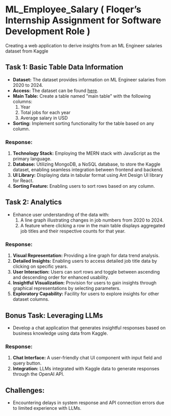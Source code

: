 # ML_Employee_Salary ( Floqer’s Internship Assignment for Software Development Role )
Creating a web application to derive insights from an ML Engineer salaries dataset from Kaggle



## Task 1: Basic Table Data Information
- **Dataset:** The dataset provides information on ML Engineer salaries from 2020 to 2024.
- **Access:** The dataset can be found [here](link_to_dataset).
- **Main Table:** Create a table named "main table" with the following columns:
  1. Year
  2. Total jobs for each year
  3. Average salary in USD
- **Sorting:** Implement sorting functionality for the table based on any column.

### Response:
1. **Technology Stack:** Employing the MERN stack with JavaScript as the primary language.
2. **Database:** Utilizing MongoDB, a NoSQL database, to store the Kaggle dataset, enabling seamless integration between frontend and backend.
3. **UI Library:** Displaying data in tabular format using Ant Design UI library for React.
4. **Sorting Feature:** Enabling users to sort rows based on any column.

## Task 2: Analytics
- Enhance user understanding of the data with:
  1. A line graph illustrating changes in job numbers from 2020 to 2024.
  2. A feature where clicking a row in the main table displays aggregated job titles and their respective counts for that year.

### Response:
1. **Visual Representation:** Providing a line graph for data trend analysis.
2. **Detailed Insights:** Enabling users to access detailed job title data by clicking on specific years.
3. **User Interaction:** Users can sort rows and toggle between ascending and descending order for enhanced usability.
4. **Insightful Visualization:** Provision for users to gain insights through graphical representations by selecting parameters.
5. **Exploratory Capability:** Facility for users to explore insights for other dataset columns.

## Bonus Task: Leveraging LLMs
- Develop a chat application that generates insightful responses based on business knowledge using data from Kaggle.

### Response:
1. **Chat Interface:** A user-friendly chat UI component with input field and query button.
2. **Integration:** LLMs integrated with Kaggle data to generate responses through the OpenAI API.

## Challenges:
- Encountering delays in system response and API connection errors due to limited experience with LLMs.


